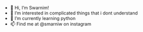 - 👋 Hi, I’m Swarnim!
- 👀 I’m interested in complicated things that i dont understand
- 🌱 I’m currently learning python
- 📫 Find me at @smarniw on instagram

<!---
swarnimcodes/swarnimcodes is a ✨ special ✨ repository because its `README.md` (this file) appears on your GitHub profile.
You can click the Preview link to take a look at your changes.
--->
